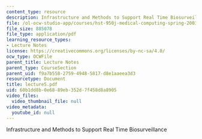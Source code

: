 ```yaml
---
content_type: resource
description: Infrastructure and Methods to Support Real Time Biosurveillance
file: /ol-ocw-studio-app/courses/hst-950j-medical-computing-spring-2003/60b1dd8b0e6889eb352d7f458d8a8905_lecture5.pdf
file_size: 885078
file_type: application/pdf
learning_resource_types:
- Lecture Notes
license: https://creativecommons.org/licenses/by-nc-sa/4.0/
ocw_type: OCWFile
parent_title: Lecture Notes
parent_type: CourseSection
parent_uid: f9a7b558-2759-4948-5817-d8e1aaeea3d3
resourcetype: Document
title: lecture5.pdf
uid: 60b1dd8b-0e68-89eb-352d-7f458d8a8905
video_files:
  video_thumbnail_file: null
video_metadata:
  youtube_id: null
---
```

Infrastructure and Methods to Support Real Time Biosurveillance